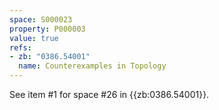```yaml
---
space: S000023
property: P000003
value: true
refs:
- zb: "0386.54001"
  name: Counterexamples in Topology
---
```


See item #1 for space #26 in {{zb:0386.54001}}.
